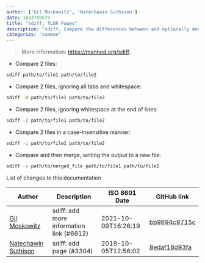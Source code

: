 ```yaml
---
author: ['Gil Moskowitz', 'Natechawin Suthison']
date: 1633789579
title: "sdiff, TLDR Pages"
description: "sdiff, Compare the differences between and optionally merge 2 files."
categories: "common"
---
```

> More information: <https://manned.org/sdiff>.

- Compare 2 files:

```bash
sdiff path/to/file1 path/to/file2
```

- Compare 2 files, ignoring all tabs and whitespace:

```bash
sdiff -W path/to/file1 path/to/file2
```

- Compare 2 files, ignoring whitespace at the end of lines:

```bash
sdiff -Z path/to/file1 path/to/file2
```

- Compare 2 files in a case-insensitive manner:

```bash
sdiff -i path/to/file1 path/to/file2
```

- Compare and then merge, writing the output to a new file:

```bash
sdiff -o path/to/merged_file path/to/file1 path/to/file2
```
List of changes to this documentation


Author | Description | ISO 8601 Date | GitHub link
------|-----|-----|-----
[Gil Moskowitz](mailto:gmoskowitz@xtuple.com) | sdiff: add more information link (#6912) | 2021-10-09T16:26:19 | [bb9694c9715c](https://github.com/tldr-pages/tldr/commit/bb9694c9715c9b582b0bbcc3a77822d6c45315ac)
[Natechawin Suthison](mailto:natechawin@gmail.com) | sdiff: add page (#3304) | 2019-10-05T12:56:02 | [8edaf18d93fa](https://github.com/tldr-pages/tldr/commit/8edaf18d93fa95b264a6f3a1fe5338c6de04e677)

